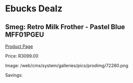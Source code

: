 
# Ebucks Dealz
## Smeg: Retro Milk Frother - Pastel Blue MFF01PGEU
[Product Page](https://www.ebucks.com/web/shop/productSelected.do?prodId=1169617746&catId=704984897)

Price: R3099.00

Image: /web/cms/system/galleries/pics/prodimg/72280.png

Savings: 


	